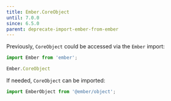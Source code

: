 ```yaml
---
title: Ember.CoreObject
until: 7.0.0
since: 6.5.0
parent: deprecate-import-ember-from-ember
---
```



Previously, `CoreObject` could be accessed via the `Ember` import:
```js
import Ember from 'ember';

Ember.CoreObject
```

If needed, `CoreObject` can be imported:
```js
import EmberObject from '@ember/object';
```
